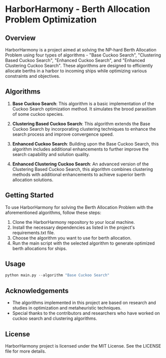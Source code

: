 # HarborHarmony - Berth Allocation Problem Optimization 

## Overview
HarborHarmony is a project aimed at solving the NP-hard Berth Allocation Problem using four types of algorithms - "Base Cuckoo Search", "Clustering Based Cuckoo Search", "Enhanced Cuckoo Search", and "Enhanced Clustering Cuckoo Search". These algorithms are designed to efficiently allocate berths in a harbor to incoming ships while optimizing various constraints and objectives.

## Algorithms
1. **Base Cuckoo Search**: This algorithm is a basic implementation of the Cuckoo Search optimization method. It simulates the brood parasitism of some cuckoo species.
   
2. **Clustering Based Cuckoo Search**: This algorithm extends the Base Cuckoo Search by incorporating clustering techniques to enhance the search process and improve convergence speed.
   
3. **Enhanced Cuckoo Search**: Building upon the Base Cuckoo Search, this algorithm includes additional enhancements to further improve the search capability and solution quality.
   
4. **Enhanced Clustering Cuckoo Search**: An advanced version of the Clustering Based Cuckoo Search, this algorithm combines clustering methods with additional enhancements to achieve superior berth allocation solutions.

## Getting Started
To use HarborHarmony for solving the Berth Allocation Problem with the aforementioned algorithms, follow these steps:
1. Clone the HarborHarmony repository to your local machine.
2. Install the necessary dependencies as listed in the project's requirements.txt file.
3. Choose the algorithm you want to use for berth allocation.
4. Run the main script with the selected algorithm to generate optimized berth allocations for ships.

## Usage
```python
python main.py --algorithm "Base Cuckoo Search"
```

## Acknowledgements
- The algorithms implemented in this project are based on research and studies in optimization and metaheuristic techniques.
- Special thanks to the contributors and researchers who have worked on cuckoo search and clustering algorithms.

## License
HarborHarmony project is licensed under the MIT License. See the LICENSE file for more details.

